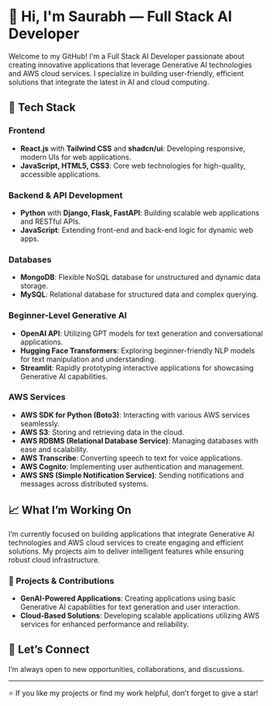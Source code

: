 # 👋 Hi, I'm Saurabh — Full Stack AI Developer

Welcome to my GitHub! I'm a Full Stack AI Developer passionate about creating innovative applications that leverage Generative AI technologies and AWS cloud services. I specialize in building user-friendly, efficient solutions that integrate the latest in AI and cloud computing.

## 🔧 Tech Stack

### Frontend
- **React.js** with **Tailwind CSS** and **shadcn/ui**: Developing responsive, modern UIs for web applications.
- **JavaScript, HTML5, CSS3**: Core web technologies for high-quality, accessible applications.

### Backend & API Development
- **Python** with **Django, Flask, FastAPI**: Building scalable web applications and RESTful APIs.
- **JavaScript**: Extending front-end and back-end logic for dynamic web apps.

### Databases
- **MongoDB**: Flexible NoSQL database for unstructured and dynamic data storage.
- **MySQL**: Relational database for structured data and complex querying.

### Beginner-Level Generative AI
- **OpenAI API**: Utilizing GPT models for text generation and conversational applications.
- **Hugging Face Transformers**: Exploring beginner-friendly NLP models for text manipulation and understanding.
- **Streamlit**: Rapidly prototyping interactive applications for showcasing Generative AI capabilities.

### AWS Services
- **AWS SDK for Python (Boto3)**: Interacting with various AWS services seamlessly.
- **AWS S3**: Storing and retrieving data in the cloud.
- **AWS RDBMS (Relational Database Service)**: Managing databases with ease and scalability.
- **AWS Transcribe**: Converting speech to text for voice applications.
- **AWS Cognito**: Implementing user authentication and management.
- **AWS SNS (Simple Notification Service)**: Sending notifications and messages across distributed systems.

## 📈 What I’m Working On
I’m currently focused on building applications that integrate Generative AI technologies and AWS cloud services to create engaging and efficient solutions. My projects aim to deliver intelligent features while ensuring robust cloud infrastructure.

### 🚀 Projects & Contributions
- **GenAI-Powered Applications**: Creating applications using basic Generative AI capabilities for text generation and user interaction.
- **Cloud-Based Solutions**: Developing scalable applications utilizing AWS services for enhanced performance and reliability.

## 🌱 Let’s Connect
I’m always open to new opportunities, collaborations, and discussions.

---

⭐️ If you like my projects or find my work helpful, don’t forget to give a star!
